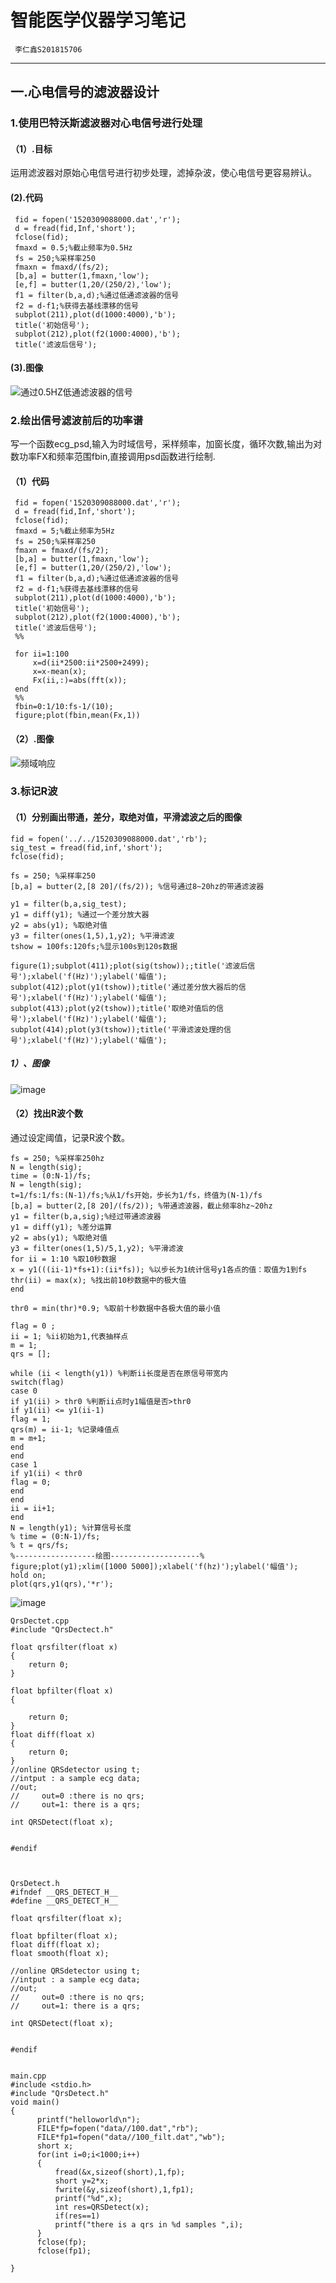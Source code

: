 # 智能医学仪器学习笔记
     李仁鑫S201815706
---
## 一.心电信号的滤波器设计
### 1.使用巴特沃斯滤波器对心电信号进行处理
#### （1）.目标
运用滤波器对原始心电信号进行初步处理，滤掉杂波，使心电信号更容易辨认。

#### (2).代码
```
 fid = fopen('1520309088000.dat','r');
 d = fread(fid,Inf,'short');
 fclose(fid);
 fmaxd = 0.5;%截止频率为0.5Hz
 fs = 250;%采样率250
 fmaxn = fmaxd/(fs/2);
 [b,a] = butter(1,fmaxn,'low');
 [e,f] = butter(1,20/(250/2),'low');
 f1 = filter(b,a,d);%通过低通滤波器的信号
 f2 = d-f1;%获得去基线漂移的信号
 subplot(211),plot(d(1000:4000),'b');
 title('初始信号');
 subplot(212),plot(f2(1000:4000),'b');
 title('滤波后信号');

```
#### (3).图像

![通过0.5HZ低通滤波器的信号](https://github.com/guangyubin/SmartHealth/blob/master/2018/students/S201815706/image/untitled1.jpg)


### 2.绘出信号滤波前后的功率谱

写一个函数ecg_psd,输入为时域信号，采样频率，加窗长度，循环次数,输出为对数功率FX和频率范围fbin,直接调用psd函数进行绘制.

#### （1）代码
```
 fid = fopen('1520309088000.dat','r');
 d = fread(fid,Inf,'short');
 fclose(fid);
 fmaxd = 5;%截止频率为5Hz
 fs = 250;%采样率250
 fmaxn = fmaxd/(fs/2);
 [b,a] = butter(1,fmaxn,'low');
 [e,f] = butter(1,20/(250/2),'low');
 f1 = filter(b,a,d);%通过低通滤波器的信号
 f2 = d-f1;%获得去基线漂移的信号
 subplot(211),plot(d(1000:4000),'b');
 title('初始信号');
 subplot(212),plot(f2(1000:4000),'b');
 title('滤波后信号');
 %%
 
 for ii=1:100
     x=d(ii*2500:ii*2500+2499);
     x=x-mean(x);
     Fx(ii,:)=abs(fft(x));
 end
 %%
 fbin=0:1/10:fs-1/(10);
 figure;plot(fbin,mean(Fx,1))
 ```
	
#### （2）.图像

![频域响应](https://github.com/guangyubin/SmartHealth/blob/master/2018/students/S201815706/image/untitled2.jpg)
  
### 3.标记R波
#### （1）分别画出带通，差分，取绝对值，平滑滤波之后的图像
```
fid = fopen('../../1520309088000.dat','rb');
sig_test = fread(fid,inf,'short');
fclose(fid);

fs = 250; %采样率250
[b,a] = butter(2,[8 20]/(fs/2)); %信号通过8~20hz的带通滤波器

y1 = filter(b,a,sig_test);
y1 = diff(y1); %通过一个差分放大器
y2 = abs(y1); %取绝对值
y3 = filter(ones(1,5),1,y2); %平滑滤波
tshow = 100fs:120fs;%显示100s到120s数据

figure(1);subplot(411);plot(sig(tshow));;title('滤波后信号');xlabel('f(Hz)');ylabel('幅值');
subplot(412);plot(y1(tshow));title('通过差分放大器后的信号');xlabel('f(Hz)');ylabel('幅值');
subplot(413);plot(y2(tshow));title('取绝对值后的信号');xlabel('f(Hz)');ylabel('幅值');
subplot(414);plot(y3(tshow));title('平滑滤波处理的信号');xlabel('f(Hz)');ylabel('幅值');
```
##### 1）、图像
![image](https://github.com/guangyubin/SmartHealth/blob/master/2018/students/S201815048/signal%20figure/four%20figure%20of%20the%20test.jpg)



#### （2）找出R波个数
   通过设定阈值，记录R波个数。

```
fs = 250; %采样率250hz
N = length(sig);
time = (0:N-1)/fs;
N = length(sig);
t=1/fs:1/fs:(N-1)/fs;%从1/fs开始，步长为1/fs，终值为(N-1)/fs
[b,a] = butter(2,[8 20]/(fs/2)); %带通滤波器，截止频率8hz~20hz
y1 = filter(b,a,sig);%经过带通滤波器
y1 = diff(y1); %差分运算
y2 = abs(y1); %取绝对值
y3 = filter(ones(1,5)/5,1,y2); %平滑滤波
for ii = 1:10 %取10秒数据
x = y1(((ii-1)*fs+1):(ii*fs)); %以步长为1统计信号y1各点的值：取值为1到fs
thr(ii) = max(x); %找出前10秒数据中的极大值
end

thr0 = min(thr)*0.9; %取前十秒数据中各极大值的最小值 

flag = 0 ;
ii = 1; %ii初始为1,代表抽样点
m = 1; 
qrs = [];

while (ii < length(y1)) %判断ii长度是否在原信号带宽内
switch(flag)
case 0
if y1(ii) > thr0 %判断ii点时y1幅值是否>thr0
if y1(ii) <= y1(ii-1) 
flag = 1;
qrs(m) = ii-1; %记录峰值点
m = m+1;
end
end
case 1
if y1(ii) < thr0
flag = 0;
end
end
ii = ii+1;
end
N = length(y1); %计算信号长度
% time = (0:N-1)/fs;
% t = qrs/fs;
%------------------绘图--------------------%
figure;plot(y1);xlim([1000 5000]);xlabel('f(hz)');ylabel('幅值');
hold on;
plot(qrs,y1(qrs),'*r');
```
![image](https://github.com/guangyubin/SmartHealth/blob/master/2018/students/S201815048/signal%20figure/detect%20R%20wave.jpg)




```
QrsDectet.cpp
#include "QrsDectect.h"

float qrsfilter(float x)
{
	return 0;
}

float bpfilter(float x)
{

	return 0;
}
float diff(float x)
{
	return 0;
}
//online QRSdetector using t;
//intput : a sample ecg data;
//out;
//     out=0 :there is no qrs;
//     out=1: there is a qrs;

int QRSDetect(float x);


#endif



QrsDetect.h
#ifndef __QRS_DETECT_H__
#define __QRS_DETECT_H__

float qrsfilter(float x);

float bpfilter(float x);
float diff(float x);
float smooth(float x);

//online QRSdetector using t;
//intput : a sample ecg data;
//out;
//     out=0 :there is no qrs;
//     out=1: there is a qrs;

int QRSDetect(float x);


#endif


main.cpp
#include <stdio.h>
#include "QrsDetect.h"
void main()
{
      printf("helloworld\n");
      FILE*fp=fopen("data//100.dat","rb");
	  FILE*fp1=fopen("data//100_filt.dat","wb");
	  short x;
	  for(int i=0;i<1000;i++)
	  {
		  fread(&x,sizeof(short),1,fp);
		  short y=2*x;
		  fwrite(&y,sizeof(short),1,fp1);
		  printf("%d",x);
		  int res=QRSDetect(x);
		  if(res==1)
		  printf("there is a qrs in %d samples ",i);
	  }
	  fclose(fp);
	  fclose(fp1);

} 
```
